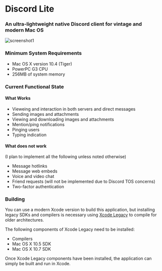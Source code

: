 # Discord Lite

### An ultra-lightweight native Discord client for vintage and modern Mac OS

![screenshot1](https://raw.githubusercontent.com/dosdude1/discord-lite/master/res/screenshot1.png)

### Minimum System Requirements

- Mac OS X version 10.4 (Tiger)
- PowerPC G3 CPU
- 256MB of system memory


### Current Functional State

#### What Works

- Vieweing and interaction in both servers and direct messages
- Sending images and attachments
- Viewing and downloading images and attachments
- Mention/ping notifications
- Pinging users
- Typing indication

#### What does not work

(I plan to implement all the following unless noted otherwise)

- Message hotlinks
- Message web embeds
- Voice and video chat
- Friend requests (will not be implemented due to Discord TOS concerns)
- Two-factor authentication



### Building

You can use a modern Xcode version to build this application, but installing legacy SDKs and compilers is necessary using [Xcode Legacy](https://github.com/devernay/xcodelegacy) to compile for older architectures.

The following components of Xcode Legacy need to be installed:

- Compilers
- Mac OS X 10.5 SDK
- Mac OS X 10.7 SDK

Once Xcode Legacy components have been installed, the application can simply be built and run in Xcode.
